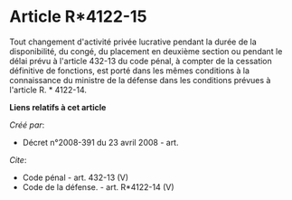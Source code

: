 # Article R*4122-15

Tout changement d'activité privée lucrative pendant la durée de la disponibilité, du congé, du placement en deuxième section
ou pendant le délai prévu à l'article 432-13 du code pénal, à compter de la cessation définitive de fonctions, est porté dans
les mêmes conditions à la connaissance du ministre de la défense dans les conditions prévues à l'article R. * 4122-14.

**Liens relatifs à cet article**

_Créé par_:

  - Décret n°2008-391 du 23 avril 2008 - art.

_Cite_:

  - Code pénal - art. 432-13 (V)
  - Code de la défense. - art. R*4122-14 (V)
